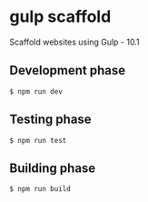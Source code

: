 # gulp scaffold
Scaffold websites using Gulp - 10.1

## Development phase
```
$ npm run dev
```

## Testing phase
```
$ npm run test
```

## Building phase
```
$ npm run build
```
